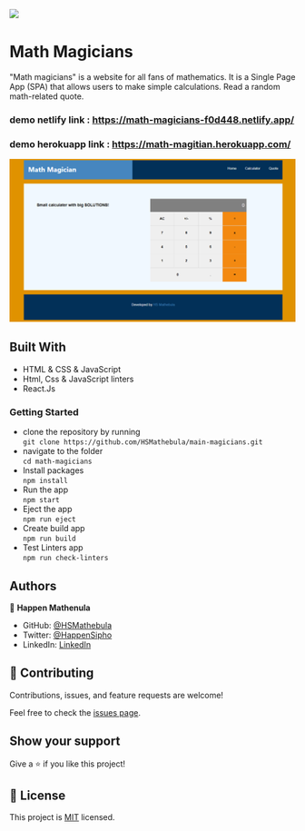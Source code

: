 ![](https://img.shields.io/badge/MathMagicians-orange)

# Math Magicians

"Math magicians" is a website for all fans of mathematics. It is a Single Page App (SPA) that allows users to make simple calculations. Read a random math-related quote.

### demo netlify link : https://math-magicians-f0d448.netlify.app/
### demo herokuapp link : https://math-magitian.herokuapp.com/

![screenshot](./Screenshot_1.png)

## Built With
- HTML & CSS & JavaScript
- Html, Css & JavaScript linters
- React.Js

### Getting Started
- clone the repository by running\
    `git clone https://github.com/HSMathebula/main-magicians.git`
- navigate to the folder\
    `cd math-magicians`
- Install packages\
    `npm install`
- Run the app\
    `npm start`
- Eject the app\
    `npm run eject`
- Create build app\
    `npm run build`
- Test Linters app\
    `npm run check-linters`

## Authors

👤 **Happen Mathenula**

- GitHub: [@HSMathebula](https://github.com/HSMathebula)
- Twitter: [@HappenSipho](https://twitter.com/HappenSipho)
- LinkedIn: [LinkedIn](https://www.linkedin.com/in/happen-sipho-mathebula-4b0438115/)

## 🤝 Contributing

Contributions, issues, and feature requests are welcome!

Feel free to check the [issues page](https://github.com/HSMathebula/main-magicians/issues).

## Show your support

Give a ⭐️ if you like this project!

## 📝 License

This project is [MIT](./license.md) licensed.